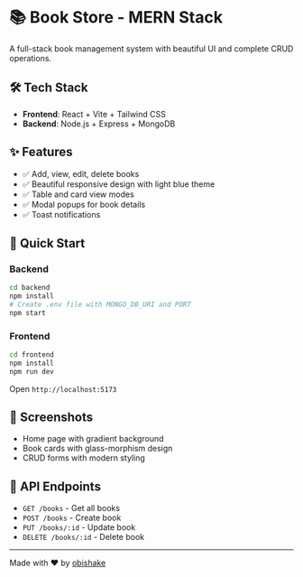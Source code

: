 # 📚 Book Store - MERN Stack

A full-stack book management system with beautiful UI and complete CRUD operations.

## 🛠️ Tech Stack

-   **Frontend**: React + Vite + Tailwind CSS
-   **Backend**: Node.js + Express + MongoDB

## ✨ Features

-   ✅ Add, view, edit, delete books
-   ✅ Beautiful responsive design with light blue theme
-   ✅ Table and card view modes
-   ✅ Modal popups for book details
-   ✅ Toast notifications

## 🚀 Quick Start

### Backend

```bash
cd backend
npm install
# Create .env file with MONGO_DB_URI and PORT
npm start
```

### Frontend

```bash
cd frontend
npm install
npm run dev
```

Open `http://localhost:5173`

## 📱 Screenshots

-   Home page with gradient background
-   Book cards with glass-morphism design
-   CRUD forms with modern styling

## 🔗 API Endpoints

-   `GET /books` - Get all books
-   `POST /books` - Create book
-   `PUT /books/:id` - Update book
-   `DELETE /books/:id` - Delete book

---

Made with ❤️ by [obishake](https://book-store-frontend-sltx.onrender.com/)
